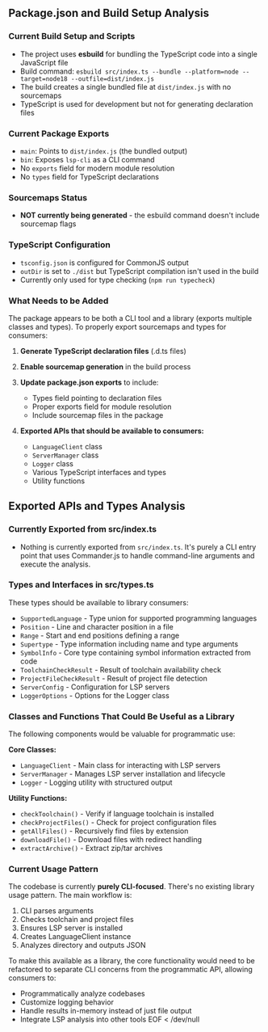 
## Package.json and Build Setup Analysis

### Current Build Setup and Scripts
- The project uses **esbuild** for bundling the TypeScript code into a single JavaScript file
- Build command: `esbuild src/index.ts --bundle --platform=node --target=node18 --outfile=dist/index.js`
- The build creates a single bundled file at `dist/index.js` with no sourcemaps
- TypeScript is used for development but not for generating declaration files

### Current Package Exports
- `main`: Points to `dist/index.js` (the bundled output)
- `bin`: Exposes `lsp-cli` as a CLI command
- No `exports` field for modern module resolution
- No `types` field for TypeScript declarations

### Sourcemaps Status
- **NOT currently being generated** - the esbuild command doesn't include sourcemap flags

### TypeScript Configuration
- `tsconfig.json` is configured for CommonJS output
- `outDir` is set to `./dist` but TypeScript compilation isn't used in the build
- Currently only used for type checking (`npm run typecheck`)

### What Needs to be Added
The package appears to be both a CLI tool and a library (exports multiple classes and types). To properly export sourcemaps and types for consumers:

1. **Generate TypeScript declaration files** (.d.ts files)
2. **Enable sourcemap generation** in the build process
3. **Update package.json exports** to include:
   - Types field pointing to declaration files
   - Proper exports field for module resolution
   - Include sourcemap files in the package

4. **Exported APIs that should be available to consumers:**
   - `LanguageClient` class
   - `ServerManager` class
   - `Logger` class
   - Various TypeScript interfaces and types
   - Utility functions

## Exported APIs and Types Analysis

### Currently Exported from src/index.ts
- Nothing is currently exported from `src/index.ts`. It's purely a CLI entry point that uses Commander.js to handle command-line arguments and execute the analysis.

### Types and Interfaces in src/types.ts
These types should be available to library consumers:
- `SupportedLanguage` - Type union for supported programming languages
- `Position` - Line and character position in a file
- `Range` - Start and end positions defining a range
- `Supertype` - Type information including name and type arguments
- `SymbolInfo` - Core type containing symbol information extracted from code
- `ToolchainCheckResult` - Result of toolchain availability check
- `ProjectFileCheckResult` - Result of project file detection
- `ServerConfig` - Configuration for LSP servers
- `LoggerOptions` - Options for the Logger class

### Classes and Functions That Could Be Useful as a Library
The following components would be valuable for programmatic use:

**Core Classes:**
- `LanguageClient` - Main class for interacting with LSP servers
- `ServerManager` - Manages LSP server installation and lifecycle
- `Logger` - Logging utility with structured output

**Utility Functions:**
- `checkToolchain()` - Verify if language toolchain is installed
- `checkProjectFiles()` - Check for project configuration files
- `getAllFiles()` - Recursively find files by extension
- `downloadFile()` - Download files with redirect handling
- `extractArchive()` - Extract zip/tar archives

### Current Usage Pattern
The codebase is currently **purely CLI-focused**. There's no existing library usage pattern. The main workflow is:
1. CLI parses arguments
2. Checks toolchain and project files
3. Ensures LSP server is installed
4. Creates LanguageClient instance
5. Analyzes directory and outputs JSON

To make this available as a library, the core functionality would need to be refactored to separate CLI concerns from the programmatic API, allowing consumers to:
- Programmatically analyze codebases
- Customize logging behavior
- Handle results in-memory instead of just file output
- Integrate LSP analysis into other tools
EOF < /dev/null
